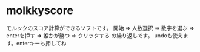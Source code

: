 # molkkyscore
モルックのスコア計算ができるソフトです。
開始 => 人数選択 => 数字を選ぶ => enterを押す => 誰かが勝つ => クリックする
の繰り返しです。
undoも使えます。enterキーも押してね
